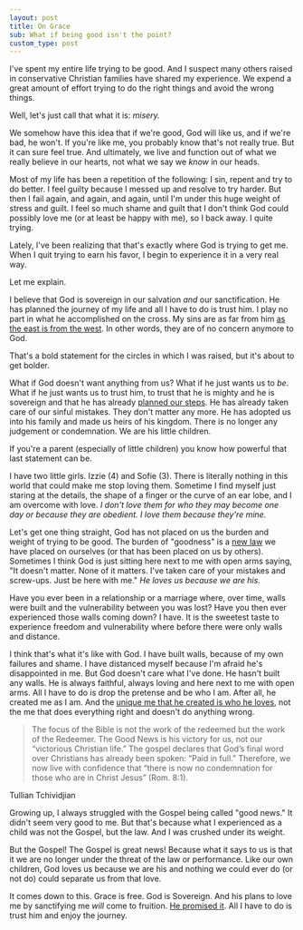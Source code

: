 ```yaml
---
layout: post
title: On Grace
sub: What if being good isn't the point?
custom_type: post
---
```


I've spent my entire life trying to be good. And I suspect many others raised in conservative Christian families have shared my experience. We expend a great amount of effort trying to do the right things and avoid the wrong things. 

Well, let's just call that what it is: *misery.* 

We somehow have this idea that if we're good, God will like us, and if we're bad, he won't. If you're like me, you probably know that's not really true. But it can sure feel true. And ultimately, we live and function out of what we really believe in our hearts, not what we say we *know* in our heads. 

Most of my life has been a repetition of the following: I sin, repent and try to do better. I feel guilty because I messed up and resolve to try harder. But then I fail again, and again, and again, until I'm under this huge weight of stress and guilt. I feel so much shame and guilt that I don't think God could possibly love me (or at least be happy with me), so I back away. I quite trying. 

Lately, I've been realizing that that's exactly where God is trying to get me. When I quit trying to earn his favor, I begin to experience it in a very real way. 

Let me explain. 

I believe that God is sovereign in our salvation *and* our sanctification. He has planned the journey of my life and all I have to do is trust him. I play no part in what he accomplished on the cross. My sins are as far from him [as the east is from the west](http://bible.us/ps103.12.esv). In other words, they are of no concern anymore to God. 

That's a bold statement for the circles in which I was raised, but it's about to get bolder.   

What if God doesn't want anything from us? What if he just wants us to *be*. What if he just wants us to trust him, to trust that he is mighty and he is sovereign and that he has already [planned our steps](http://bible.us/ps139.16.esv). He has already taken care of our sinful mistakes. They don't matter any more. He has adopted us into his family and made us heirs of his kingdom. There is no longer any judgement or condemnation. We are his little children.

If you're a parent (especially of little children) you know how powerful that last statement can be. 

I have two little girls. Izzie (4) and Sofie (3). There is literally nothing in this world that could make me stop loving them. Sometime I find myself just staring at the details, the shape of a finger or the curve of an ear lobe, and I am overcome with love. *I don't love them for who they may become one day or because they are obedient. I love them because they're mine.* 

Let's get one thing straight, God has not placed on us the burden and weight of trying to be good. The burden of "goodness" is a [new law](http://bible.us/rom7.6.esv) we have placed on ourselves (or that has been placed on us by others). Sometimes I think God is just sitting here next to me with open arms saying, "It doesn't matter. None of it matters. I've taken care of your mistakes and screw-ups. Just be here with me." *He loves us because we are his.*

Have you ever been in a relationship or a marriage where, over time, walls were built and the vulnerability between you was lost? Have you then ever experienced those walls coming down? I have. It is the sweetest taste to experience freedom and vulnerability where before there were only walls and distance. 

I think that's what it's like with God. I have built walls, because of my own failures and shame. I have distanced myself because I'm afraid he's disappointed in me. But God doesn't care what I've done. He hasn't built any walls. He is always faithful, always loving and here next to me with open arms. All I have to do is drop the pretense and be who I am. After all, he created me as I am. And the [unique me that he created is who he loves](http://bible.us/ps139.13.esv), not the me that does everything right and doesn't do anything wrong. 

>The focus of the Bible is not the work of the redeemed but the work of the Redeemer. The Good News is his victory for us, not our “victorious Christian life.” The gospel declares that God’s final word over Christians has already been spoken: “Paid in full.” Therefore, we now live with confidence that “there is now no condemnation for those who are in Christ Jesus” (Rom. 8:1).

<p class="cite"> Tullian Tchividjian</p>

Growing up, I always struggled with the Gospel being called "good news." It didn't seem very good to me. But that's because what I experienced as a child was not the Gospel, but the law. And I was crushed under its weight. 

But the Gospel! The Gospel is great news! Because what it says to us is that it we are no longer under the threat of the law or performance. Like our own children, God loves us because we are his and nothing we could ever do (or not do) could separate us from that love. 

It comes down to this. Grace is free. God is Sovereign. And his plans to love me by sanctifying me *will* come to fruition. [He promised it](http://bible.us/phil1.6.esv). All I have to do is trust him and enjoy the journey. 

